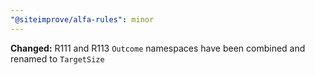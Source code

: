 ```yaml
---
"@siteimprove/alfa-rules": minor
---
```


**Changed:** R111 and R113 `Outcome` namespaces have been combined and renamed to `TargetSize`
